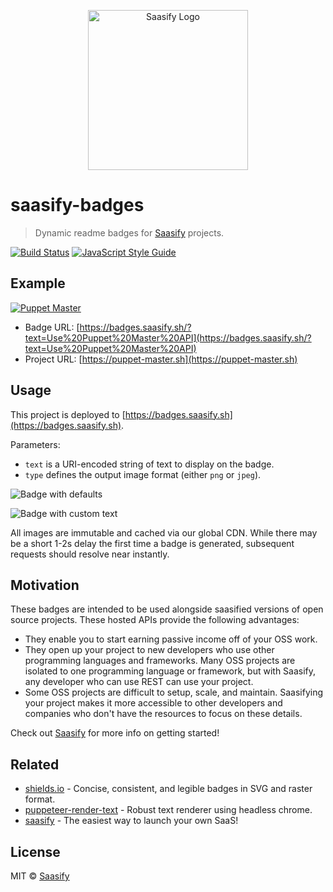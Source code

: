 <p align="center">
  <a href="https://saasify.sh" title="Saasify">
    <img src="https://raw.githubusercontent.com/saasify-sh/saasify/master/logo-vert-white@4x.png" alt="Saasify Logo" width="256" />
  </a>
</p>

# saasify-badges

> Dynamic readme badges for [Saasify](https://saasify.sh) projects.

[![Build Status](https://travis-ci.com/saasify-sh/saasify.svg?branch=master)](https://travis-ci.com/saasify-sh/saasify) [![JavaScript Style Guide](https://img.shields.io/badge/code_style-standard-brightgreen.svg)](https://standardjs.com)

## Example

[![Puppet Master](https://badges.saasify.sh?text=Use%20Puppet%20Master%20API)](https://puppet-master.sh)

- Badge URL: [https://badges.saasify.sh/?text=Use%20Puppet%20Master%20API](https://badges.saasify.sh/?text=Use%20Puppet%20Master%20API)
- Project URL: [https://puppet-master.sh](https://puppet-master.sh)

## Usage

This project is deployed to [https://badges.saasify.sh](https://badges.saasify.sh).

Parameters:
  - `text` is a URI-encoded string of text to display on the badge.
  - `type` defines the output image format (either `png` or `jpeg`).

![Badge with defaults](https://badges.saasify.sh)

![Badge with custom text](https://badges.saasify.sh?text=Custom%20CTA)

All images are immutable and cached via our global CDN. While there may be a short 1-2s delay the first time a badge is generated, subsequent requests should resolve near instantly.

## Motivation

These badges are intended to be used alongside saasified versions of open source projects. These hosted APIs provide the following advantages:

- They enable you to start earning passive income off of your OSS work.
- They open up your project to new developers who use other programming languages and frameworks. Many OSS projects are isolated to one programming language or framework, but with Saasify, any developer who can use REST can use your project.
- Some OSS projects are difficult to setup, scale, and maintain. Saasifying your project makes it more accessible to other developers and companies who don't have the resources to focus on these details.

Check out [Saasify](http://saasify.sh) for more info on getting started!

## Related

- [shields.io](https://shields.io/) - Concise, consistent, and legible badges in SVG and raster format.
- [puppeteer-render-text](https://github.com/transitive-bullshit/puppeteer-render-text) - Robust text renderer using headless chrome.
- [saasify](https://saasify.sh) - The easiest way to launch your own SaaS!

## License

MIT © [Saasify](https://saasify.sh)
